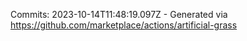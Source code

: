 Commits: 2023-10-14T11:48:19.097Z - Generated via https://github.com/marketplace/actions/artificial-grass
<br>
